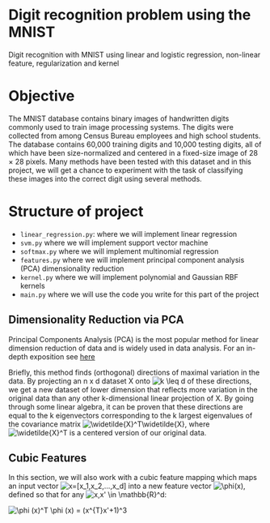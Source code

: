 # Digit recognition problem using the MNIST
 Digit recognition with MNIST using linear and logistic regression, non-linear feature, regularization and kernel 

# Objective
The MNIST database contains binary images of handwritten digits commonly used to train image processing systems. The digits were collected from among Census Bureau employees and high school students. The database contains 60,000 training digits and 10,000 testing digits, all of which have been size-normalized and centered in a fixed-size image of 28 × 28 pixels. Many methods have been tested with this dataset and in this project, we will get a chance to experiment with the task of classifying these images into the correct digit using several methods.

# Structure of project
- ```linear_regression.py```: where we will implement linear regression
- ```svm.py``` where we will implement support vector machine
- ```softmax.py``` where we will implement multinomial regression
- ```features.py``` where we will implement principal component analysis (PCA) dimensionality reduction
- ```kernel.py``` where we will implement polynomial and Gaussian RBF kernels
- ```main.py``` where we will use the code you write for this part of the project

## Dimensionality Reduction via PCA

Principal Components Analysis (PCA) is the most popular method for linear dimension reduction of data and is widely used in data analysis. For an in-depth exposition see [here](https://online.stat.psu.edu/stat505/lesson/11.) 

Briefly, this method finds (orthogonal) directions of maximal variation in the data. By projecting an n x d dataset X onto ![k \leq d](https://latex.codecogs.com/svg.image?k&space;\leq&space;d)  of these directions, we get a new dataset of lower dimension that reflects more variation in the original data than any other k-dimensional linear projection of X. By going through some linear algebra, it can be proven that these directions are equal to the k eigenvectors corresponding to the k largest eigenvalues of the covariance matrix ![\widetilde{X}^T\widetilde{X}](https://latex.codecogs.com/svg.image?\widetilde{X}^T\widetilde{X}), where ![\widetilde{X}^T](https://latex.codecogs.com/svg.image?\widetilde{X}^T)  is a centered version of our original data.

## Cubic Features

In this section, we will also work with a cubic feature mapping which maps an input vector ![x=[x_1,x_2,...,x_d]](https://latex.codecogs.com/svg.image?x=[x_1,x_2,...,x_d])  into a new feature vector ![\phi(x)](https://latex.codecogs.com/svg.image?\phi(x)), defined so that for any ![x,x' \in \mathbb{R}^d](https://latex.codecogs.com/svg.image?x,x'&space;\in&space;\mathbb{R}^d):

![\phi (x)^T \phi (x) = (x^{T}x'+1)^3](https://latex.codecogs.com/svg.image?\phi&space;(x)^T&space;\phi&space;(x)&space;=&space;(x^{T}x'&plus;1)^3)
